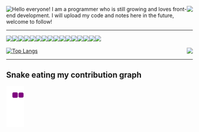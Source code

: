 

<img src="https://weather-icon.journeyad.repl.co/@tianjin?v=1" align="left"><img align="right" src="https://count.getloli.com/get/@:xphn95?theme=rule34">

Hello everyone! I am a programmer who is still growing and loves front-end development. I will upload my code and notes here in the future, welcome to follow! 

---



[![](https://img.shields.io/badge/-React-61dafb?style=flat-square&logo=react&logoColor=ffffff)](https://reactjs.org/)[![](https://img.shields.io/badge/-Webpack-8dd6f9?style=flat-square&logo=webpack&logoColor=white)](https://webpack.js.org/)[![](https://img.shields.io/badge/-TypeScript-007acc?style=flat-square&logo=typescript&logoColor=white)](https://www.typescriptlang.org/)[![](https://img.shields.io/badge/-CSS3-1572B6?style=flat-square&logo=css3&logoColor=white)](https://www.w3.org/Style/CSS/)[![](https://img.shields.io/badge/-MariaDB-003545?style=flat-square&logo=mariadb&logoColor=white)](https://mariadb.com/)[![](https://img.shields.io/badge/-Sass-cc6699?style=flat-square&logo=sass&logoColor=white)](https://sass-lang.com/)[![](https://img.shields.io/badge/-NPM-cb3837?style=flat-square&logo=npm&logoColor=white)](https://npmjs.com/)[![](https://img.shields.io/badge/-PostCSS-dd3a0a?style=flat-square&logo=postcss&logoColor=white)](https://postcss.org/)[![](https://img.shields.io/badge/-HTML5-E34F26?style=flat-square&logo=html5&logoColor=white)](https://html.spec.whatwg.org/)[![](https://img.shields.io/badge/-Git-f05032?style=flat-square&logo=git&logoColor=white)](https://git-scm.com/)[![](https://img.shields.io/badge/-Stylus-ff6347?style=flat-square&logo=stylus&logoColor=ffffff)](https://stylus-lang.com/)[![](https://img.shields.io/badge/-Linux-fcc624?style=flat-square&logo=linux&logoColor=white)](https://www.linuxfoundation.org/)[![](https://img.shields.io/badge/-JavaScript-f7e018?style=flat-square&logo=javascript&logoColor=white)](https://www.ecma-international.org/)[![](https://img.shields.io/badge/-Vue.js-4fc08d?style=flat-square&logo=vue-dot-js&logoColor=ffffff)](https://vuejs.org/)[![](https://img.shields.io/badge/-Node.js-43853d?style=flat-square&logo=node-dot-js&logoColor=ffffff)](https://nodejs.org/)[![](https://img.shields.io/badge/-Nginx-269539?style=flat-square&logo=nginx&logoColor=ffffff)](https://nginx.org/)



[![Top Langs](https://github-readme-stats.vercel.app/api/top-langs/?username=xphn95)](https://github.com/anuraghazra/github-readme-stats)<img align="right" src="https://github-readme-stats.vercel.app/api?username=xphn95&show_icons=true&theme=dracula&count_private=true"/>

---

## Snake eating my contribution graph

![snake gif](https://github.com/xphn95/xphn95/blob/output/github-contribution-grid-snake.gif)
